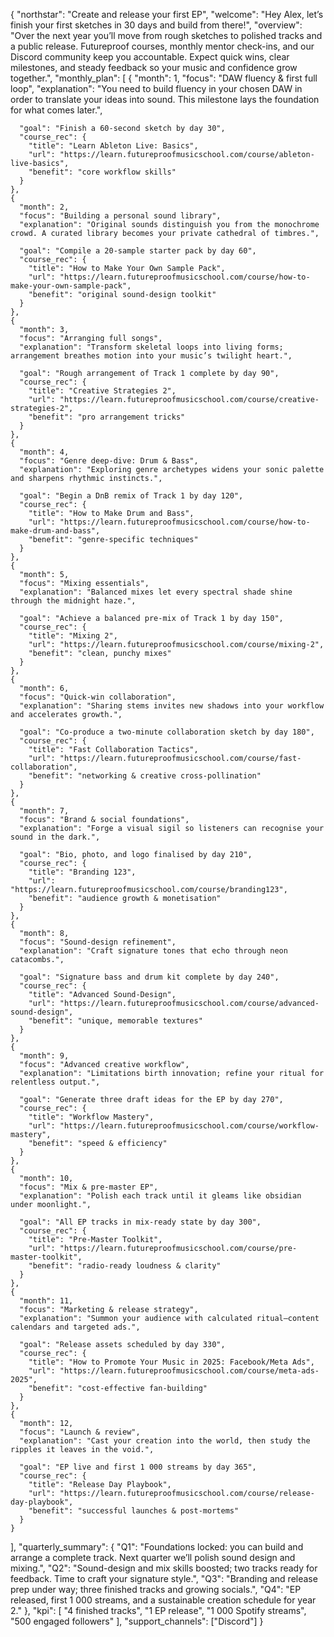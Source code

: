 {
  "northstar": "Create and release your first EP",
  "welcome": "Hey Alex, let’s finish your first sketches in 30 days and build from there!",
  "overview": "Over the next year you’ll move from rough sketches to polished tracks and a public release. Futureproof courses, monthly mentor check-ins, and our Discord community keep you accountable. Expect quick wins, clear milestones, and steady feedback so your music and confidence grow together.",
  "monthly_plan": [
    {
      "month": 1,
      "focus": "DAW fluency & first full loop",
      "explanation": "You need to build fluency in your chosen DAW in order to translate your ideas into sound. This milestone lays the foundation for what comes later.",

      "goal": "Finish a 60-second sketch by day 30",
      "course_rec": {
        "title": "Learn Ableton Live: Basics",
        "url": "https://learn.futureproofmusicschool.com/course/ableton-live-basics",
        "benefit": "core workflow skills"
      }
    },
    {
      "month": 2,
      "focus": "Building a personal sound library",
      "explanation": "Original sounds distinguish you from the monochrome crowd. A curated library becomes your private cathedral of timbres.",

      "goal": "Compile a 20-sample starter pack by day 60",
      "course_rec": {
        "title": "How to Make Your Own Sample Pack",
        "url": "https://learn.futureproofmusicschool.com/course/how-to-make-your-own-sample-pack",
        "benefit": "original sound-design toolkit"
      }
    },
    {
      "month": 3,
      "focus": "Arranging full songs",
      "explanation": "Transform skeletal loops into living forms; arrangement breathes motion into your music’s twilight heart.",

      "goal": "Rough arrangement of Track 1 complete by day 90",
      "course_rec": {
        "title": "Creative Strategies 2",
        "url": "https://learn.futureproofmusicschool.com/course/creative-strategies-2",
        "benefit": "pro arrangement tricks"
      }
    },
    {
      "month": 4,
      "focus": "Genre deep-dive: Drum & Bass",
      "explanation": "Exploring genre archetypes widens your sonic palette and sharpens rhythmic instincts.",

      "goal": "Begin a DnB remix of Track 1 by day 120",
      "course_rec": {
        "title": "How to Make Drum and Bass",
        "url": "https://learn.futureproofmusicschool.com/course/how-to-make-drum-and-bass",
        "benefit": "genre-specific techniques"
      }
    },
    {
      "month": 5,
      "focus": "Mixing essentials",
      "explanation": "Balanced mixes let every spectral shade shine through the midnight haze.",

      "goal": "Achieve a balanced pre-mix of Track 1 by day 150",
      "course_rec": {
        "title": "Mixing 2",
        "url": "https://learn.futureproofmusicschool.com/course/mixing-2",
        "benefit": "clean, punchy mixes"
      }
    },
    {
      "month": 6,
      "focus": "Quick-win collaboration",
      "explanation": "Sharing stems invites new shadows into your workflow and accelerates growth.",

      "goal": "Co-produce a two-minute collaboration sketch by day 180",
      "course_rec": {
        "title": "Fast Collaboration Tactics",
        "url": "https://learn.futureproofmusicschool.com/course/fast-collaboration",
        "benefit": "networking & creative cross-pollination"
      }
    },
    {
      "month": 7,
      "focus": "Brand & social foundations",
      "explanation": "Forge a visual sigil so listeners can recognise your sound in the dark.",

      "goal": "Bio, photo, and logo finalised by day 210",
      "course_rec": {
        "title": "Branding 123",
        "url": "https://learn.futureproofmusicschool.com/course/branding123",
        "benefit": "audience growth & monetisation"
      }
    },
    {
      "month": 8,
      "focus": "Sound-design refinement",
      "explanation": "Craft signature tones that echo through neon catacombs.",

      "goal": "Signature bass and drum kit complete by day 240",
      "course_rec": {
        "title": "Advanced Sound-Design",
        "url": "https://learn.futureproofmusicschool.com/course/advanced-sound-design",
        "benefit": "unique, memorable textures"
      }
    },
    {
      "month": 9,
      "focus": "Advanced creative workflow",
      "explanation": "Limitations birth innovation; refine your ritual for relentless output.",

      "goal": "Generate three draft ideas for the EP by day 270",
      "course_rec": {
        "title": "Workflow Mastery",
        "url": "https://learn.futureproofmusicschool.com/course/workflow-mastery",
        "benefit": "speed & efficiency"
      }
    },
    {
      "month": 10,
      "focus": "Mix & pre-master EP",
      "explanation": "Polish each track until it gleams like obsidian under moonlight.",

      "goal": "All EP tracks in mix-ready state by day 300",
      "course_rec": {
        "title": "Pre-Master Toolkit",
        "url": "https://learn.futureproofmusicschool.com/course/pre-master-toolkit",
        "benefit": "radio-ready loudness & clarity"
      }
    },
    {
      "month": 11,
      "focus": "Marketing & release strategy",
      "explanation": "Summon your audience with calculated ritual—content calendars and targeted ads.",

      "goal": "Release assets scheduled by day 330",
      "course_rec": {
        "title": "How to Promote Your Music in 2025: Facebook/Meta Ads",
        "url": "https://learn.futureproofmusicschool.com/course/meta-ads-2025",
        "benefit": "cost-effective fan-building"
      }
    },
    {
      "month": 12,
      "focus": "Launch & review",
      "explanation": "Cast your creation into the world, then study the ripples it leaves in the void.",

      "goal": "EP live and first 1 000 streams by day 365",
      "course_rec": {
        "title": "Release Day Playbook",
        "url": "https://learn.futureproofmusicschool.com/course/release-day-playbook",
        "benefit": "successful launches & post-mortems"
      }
    }
  ],
  "quarterly_summary": {
    "Q1": "Foundations locked: you can build and arrange a complete track. Next quarter we’ll polish sound design and mixing.",
    "Q2": "Sound-design and mix skills boosted; two tracks ready for feedback. Time to craft your signature style.",
    "Q3": "Branding and release prep under way; three finished tracks and growing socials.",
    "Q4": "EP released, first 1 000 streams, and a sustainable creation schedule for year 2."
  },
  "kpi": [
    "4 finished tracks",
    "1 EP release",
    "1 000 Spotify streams",
    "500 engaged followers"
  ],
  "support_channels": ["Discord"]
}
